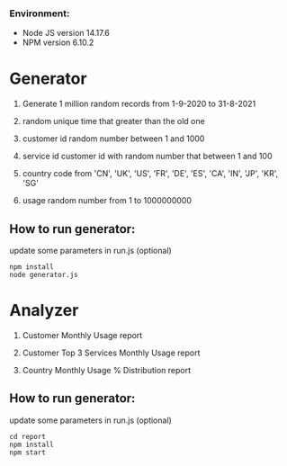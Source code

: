 ### Environment:
- Node JS version 14.17.6
- NPM version 6.10.2

# Generator

1. Generate 1 million random records from 1-9-2020 to 31-8-2021

2. random unique time that greater than the old one

3. customer id random number between 1 and 1000

4. service id  customer id with random number that between 1 and 100

5. country code from 'CN', 'UK', 'US', 'FR', 'DE', 'ES', 'CA', 'IN', 'JP', 'KR', 'SG'

6. usage random number from 1 to 1000000000

## How to run generator:
update some parameters in run.js (optional)

```
npm install
node generator.js
```

# Analyzer

1. Customer Monthly Usage report

2. Customer Top 3 Services Monthly Usage report

3. Country Monthly Usage % Distribution report

## How to run generator:
update some parameters in run.js (optional)

```
cd report
npm install
npm start
```